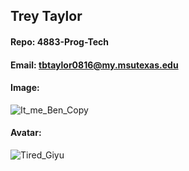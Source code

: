 ## Trey Taylor
#### Repo: 4883-Prog-Tech
#### Email: tbtaylor0816@my.msutexas.edu
#### Image:
![It_me_Ben_Copy](https://user-images.githubusercontent.com/123134793/214779753-72b4480c-b199-48cf-88f8-a4c133023106.jpg)
#### Avatar:
![Tired_Giyu](https://user-images.githubusercontent.com/123134793/214779756-afa3096a-0f08-4db4-8213-4379e0248544.jpg)